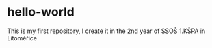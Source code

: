 # hello-world
This is my first repository, I create it in the 2nd year of SSOŠ 1.KŠPA in Litoměřice
